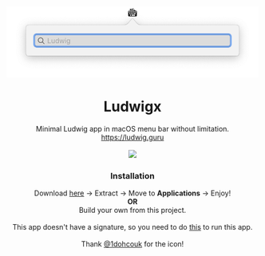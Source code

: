 <p align="center">
  <img src="preview.png" alt="Ludwigx">
  <h1 align="center">Ludwigx</h1>
  <p align="center">
    Minimal Ludwig app in macOS menu bar without limitation.
    <br/>
    <a href="https://ludwig.guru">https://ludwig.guru</a>
    <br/>
    <br/>
    <img src="https://img.shields.io/badge/version-0.0.1-green?style=flat"/>
  </p>
  <h3 align="center">Installation</h3>
  <p align="center">
    Download <a href="https://github.com/thang-nm/Ludwigx/releases">here</a> → Extract → Move to <strong>Applications</strong> → Enjoy!
    <br>
    <strong>OR</strong>
    <br>
    Build your own from this project.
    <br>
    <br>
    This app doesn't have a signature, so you need to do <a href="http://osxdaily.com/2016/09/27/allow-apps-from-anywhere-macos-gatekeeper">this</a> to run this app.
    <br>
    <br>
    Thank <a href="https://www.deviantart.com/1dohcouk/art/Typewriter-324969277">@1dohcouk</a> for the icon!
  </p>
</p>
